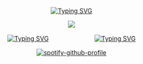 <div id="header" align="center">

[![Typing SVG](https://readme-typing-svg.demolab.com?font=a+gothique+time&size=30&letterSpacing=1px&duration=4000&pause=1000&center=true&vCenter=true&color=dbd4c4&width=435&lines=I+want+to+slit+your+throat+and+eat+until+i+get+sick)](https://www.youtube.com/watch?v=Jz0Zsu9J8Os)
<div id="header" align="center">
<a href="https://www.youtube.com/watch?v=1-m1PSLzN6c">
<img src="https://64.media.tumblr.com/de359465faf0a959c3f3995a5e32b839/c92552cb3469f532-16/s75x75_c1/262268ef628fda007c1bd7284dfb9c3f02541f71.gifv" width='' height=''>
</a>
<div id="header" align="center">

[![Typing SVG](https://readme-typing-svg.demolab.com?font=a+gothique+time&size=30&letterSpacing=1px&duration=1&pause=100000000000&&center=true&vCenter=true&color=dbd4c4&width=48&height=48&lines=Sentry)](https://sntry.cc/helel)ㅤㅤㅤㅤㅤㅤㅤㅤ[![Typing SVG](https://readme-typing-svg.demolab.com?font=a+gothique+time&size=30&letterSpacing=1px&duration=1&pause=100000000000&&center=true&vCenter=true&color=dbd4c4&width=60&height=48&lines=Atabook)](https://helel.atabook.org/)

[![spotify-github-profile](https://spotify-github-profile.kittinanx.com/api/view?uid=rujdw0jau3a8kb1ol0vszm4l9&cover_image=true&theme=novatorem&show_offline=false&interchange=false&bar_color=ffffff&bar_color_cover=false)](https://spotify-github-profile.kittinanx.com/api/view?uid=rujdw0jau3a8kb1ol0vszm4l9&redirect=true)
